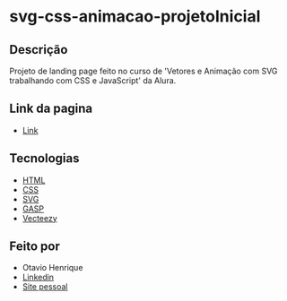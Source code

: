 # svg-css-animacao-projetoInicial

## Descrição

Projeto de landing page feito no curso de 'Vetores e Animação com SVG trabalhando com CSS e JavaScript' da Alura.

## Link da pagina

- [Link](https://otaviohenrique1.github.io/svg-css-animacao-projetoInicial/)

## Tecnologias

- [HTML](https://developer.mozilla.org/pt-BR/docs/Web/HTML)
- [CSS](https://developer.mozilla.org/pt-BR/docs/Web/CSS)
- [SVG](https://developer.mozilla.org/pt-BR/docs/Web/SVG)
- [GASP](https://gsap.com/)
- [Vecteezy](https://pt.vecteezy.com/)

## Feito por

- Otavio Henrique
- [Linkedin](https://www.linkedin.com/in/otavio-henrique-de-lima-e-silva-94076ba1/)
- [Site pessoal](https://otaviohls.vercel.app/)

